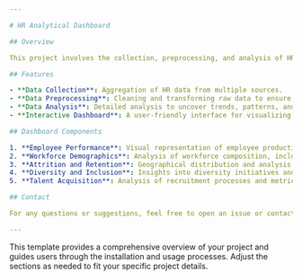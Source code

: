 ```yaml
---

# HR Analytical Dashboard

## Overview

This project involves the collection, preprocessing, and analysis of HR data to provide actionable insights through an interactive dashboard. The dashboard visualizes various aspects of human resources, helping stakeholders understand trends, identify key factors influencing employee performance, and make informed decisions.

## Features

- **Data Collection**: Aggregation of HR data from multiple sources.
- **Data Preprocessing**: Cleaning and transforming raw data to ensure accuracy and consistency.
- **Data Analysis**: Detailed analysis to uncover trends, patterns, and insights.
- **Interactive Dashboard**: A user-friendly interface for visualizing and exploring HR data.

## Dashboard Components

1. **Employee Performance**: Visual representation of employee productivity and performance reviews.
2. **Workforce Demographics**: Analysis of workforce composition, including age, gender, and ethnicity.
3. **Attrition and Retention**: Geographical distribution and analysis of employee turnover and retention rates.
4. **Diversity and Inclusion**: Insights into diversity initiatives and metrics.
5. **Talent Acquisition**: Analysis of recruitment processes and metrics.

## Contact

For any questions or suggestions, feel free to open an issue or contact me at valmikisarath6666@gmail.com.

---
```


This template provides a comprehensive overview of your project and guides users through the installation and usage processes. Adjust the sections as needed to fit your specific project details.
